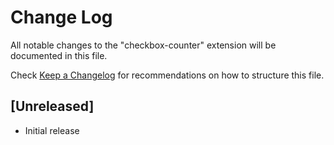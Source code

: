 # Change Log

All notable changes to the "checkbox-counter" extension will be documented in this file.

Check [Keep a Changelog](http://keepachangelog.com/) for recommendations on how to structure this file.

## [Unreleased]

- Initial release